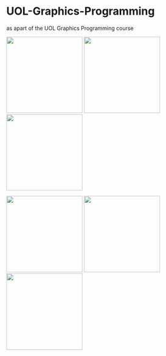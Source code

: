 # UOL-Graphics-Programming
 as apart of the UOL Graphics Programming course


<p float="center">
  <img src="https://github.com/Gregory-Eales/UOL-Graphics-Programming/blob/master/img/3dSineGames.gif" height="200" />
  <img src="https://github.com/Gregory-Eales/UOL-Graphics-Programming/blob/master/img/AngryBirds.gif" height="200" /> 
  <img src="https://github.com/Gregory-Eales/UOL-Graphics-Programming/blob/master/img/AsteroidClone.gif" height="200" />
</p>

<p float="center">
  <img src="https://github.com/Gregory-Eales/UOL-Graphics-Programming/blob/master/img/NoisyGrid.gif" height="200" />
  <img src="https://github.com/Gregory-Eales/UOL-Graphics-Programming/blob/master/img/SolarSystem.gif" height="200" /> 
  <img src="https://github.com/Gregory-Eales/UOL-Graphics-Programming/blob/master/img/AsteroidClone.gif" height="200" />
</p>


